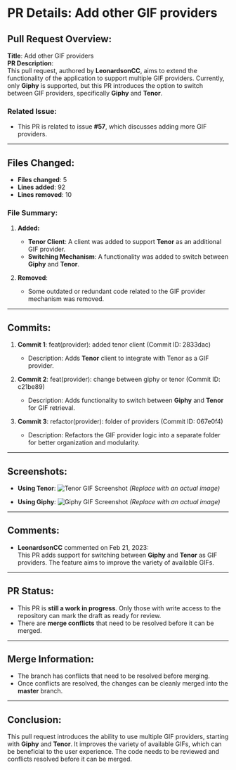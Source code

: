# PR Details: Add other GIF providers

## Pull Request Overview:
**Title**: Add other GIF providers  
**PR Description**:  
This pull request, authored by **LeonardsonCC**, aims to extend the functionality of the application to support multiple GIF providers. Currently, only **Giphy** is supported, but this PR introduces the option to switch between GIF providers, specifically **Giphy** and **Tenor**.

### Related Issue:
- This PR is related to issue **#57**, which discusses adding more GIF providers.

---

## Files Changed:
- **Files changed**: 5
- **Lines added**: 92
- **Lines removed**: 10

### File Summary:

1. **Added:**
   - **Tenor Client**: A client was added to support **Tenor** as an additional GIF provider.
   - **Switching Mechanism**: A functionality was added to switch between **Giphy** and **Tenor**.

2. **Removed**:
   - Some outdated or redundant code related to the GIF provider mechanism was removed.

---

## Commits:
1. **Commit 1**: feat(provider): added tenor client (Commit ID: 2833dac)
   - Description: Adds **Tenor** client to integrate with Tenor as a GIF provider.

2. **Commit 2**: feat(provider): change between giphy or tenor (Commit ID: c21be89)
   - Description: Adds functionality to switch between **Giphy** and **Tenor** for GIF retrieval.

3. **Commit 3**: refactor(provider): folder of providers (Commit ID: 067e0f4)
   - Description: Refactors the GIF provider logic into a separate folder for better organization and modularity.

---

## Screenshots:
- **Using Tenor**:
  ![Tenor GIF Screenshot](image_placeholder) *(Replace with an actual image)*
  
- **Using Giphy**:
  ![Giphy GIF Screenshot](image_placeholder) *(Replace with an actual image)*

---

## Comments:
- **LeonardsonCC** commented on Feb 21, 2023:  
  This PR adds support for switching between **Giphy** and **Tenor** as GIF providers. The feature aims to improve the variety of available GIFs. 

---

## PR Status:
- This PR is **still a work in progress**. Only those with write access to the repository can mark the draft as ready for review.
- There are **merge conflicts** that need to be resolved before it can be merged.

---

## Merge Information:
- The branch has conflicts that need to be resolved before merging.
- Once conflicts are resolved, the changes can be cleanly merged into the **master** branch.

---

## Conclusion:
This pull request introduces the ability to use multiple GIF providers, starting with **Giphy** and **Tenor**. It improves the variety of available GIFs, which can be beneficial to the user experience. The code needs to be reviewed and conflicts resolved before it can be merged.
